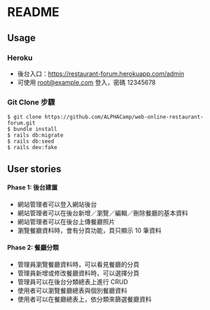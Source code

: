 # README

## Usage

### Heroku
- 後台入口：https://restaurant-forum.herokuapp.com/admin
- 可使用 root@example.com 登入，密碼 12345678

### Git Clone 步驟

```
$ git clone https://github.com/ALPHACamp/web-online-restaurant-forum.git
$ bundle install
$ rails db:migrate
$ rails db:seed
$ rails dev:fake
```

## User stories

#### Phase 1: 後台建置
- 網站管理者可以登入網站後台
- 網站管理者可以在後台新增／瀏覽／編輯／刪除餐廳的基本資料
- 網站管理者可以在後台上傳餐廳照片
- 瀏覽餐廳資料時，會有分頁功能，頁只顯示 10 筆資料

#### Phase 2: 餐廳分類
- 管理員瀏覽餐廳資料時，可以看見餐廳的分頁
- 管理員新增或修改餐廳資料時，可以選擇分頁
- 管理員可以在後台分類總表上進行 CRUD
- 使用者可以瀏覽餐廳總表與個別餐廳資料
- 使用者可以在餐廳總表上，依分類來篩選餐廳資料
